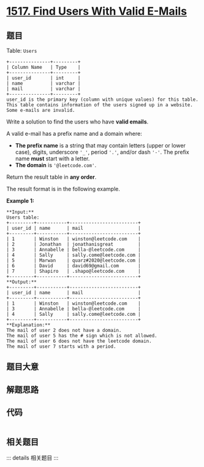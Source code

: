 # [1517. Find Users With Valid E-Mails](https://leetcode.com/problems/find-users-with-valid-e-mails)

## 题目

Table: `Users`

    
    
    +---------------+---------+
    | Column Name   | Type    |
    +---------------+---------+
    | user_id       | int     |
    | name          | varchar |
    | mail          | varchar |
    +---------------+---------+
    user_id is the primary key (column with unique values) for this table.
    This table contains information of the users signed up in a website. Some e-mails are invalid.
    



Write a solution to find the users who have **valid emails**.

A valid e-mail has a prefix name and a domain where:

  * **The prefix name** is a string that may contain letters (upper or lower case), digits, underscore `'_'`, period `'.'`, and/or dash `'-'`. The prefix name **must** start with a letter.
  * **The domain** is `'@leetcode.com'`.

Return the result table in **any order**.

The result format is in the following example.



**Example 1:**

    
    
    **Input:** 
    Users table:
    +---------+-----------+-------------------------+
    | user_id | name      | mail                    |
    +---------+-----------+-------------------------+
    | 1       | Winston   | winston@leetcode.com    |
    | 2       | Jonathan  | jonathanisgreat         |
    | 3       | Annabelle | bella-@leetcode.com     |
    | 4       | Sally     | sally.come@leetcode.com |
    | 5       | Marwan    | quarz#2020@leetcode.com |
    | 6       | David     | david69@gmail.com       |
    | 7       | Shapiro   | .shapo@leetcode.com     |
    +---------+-----------+-------------------------+
    **Output:** 
    +---------+-----------+-------------------------+
    | user_id | name      | mail                    |
    +---------+-----------+-------------------------+
    | 1       | Winston   | winston@leetcode.com    |
    | 3       | Annabelle | bella-@leetcode.com     |
    | 4       | Sally     | sally.come@leetcode.com |
    +---------+-----------+-------------------------+
    **Explanation:** 
    The mail of user 2 does not have a domain.
    The mail of user 5 has the # sign which is not allowed.
    The mail of user 6 does not have the leetcode domain.
    The mail of user 7 starts with a period.
    


## 题目大意

## 解题思路

## 代码

```javascript

```

## 相关题目

::: details 相关题目
:::
